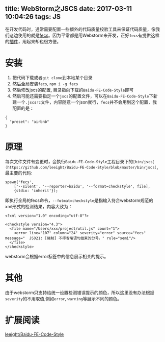 title: WebStorm之JSCS
date: 2017-03-11 10:04:26
tags: JS
---
在开发代码时，通常需要配置一些额外的代码质量校验工具来保证代码质量，像我们这边使用的就是[fecs](http://fecs.baidu.com/)。因为平常都是用Webstorm来开发，正好`fecs`有提供这样的[插件](https://github.com/leeight/Baidu-FE-Code-Style#webstorm)，用起来却也很方便。

<!-- more -->
# 安装
1. 把代码下载或者`git clone`到本地某个目录
2. 然后全局安装`fecs`, `npm i -g fecs`
3. 然后修改jscs的配置, 目录指向下载的`Baidu-FE-Code-Style`即可
4. 然后可能还需要指定一个`jscs`的配置文件，可以在`Baidu-FE-Code-Style`下新建一个`.jscsrc`文件，内容随意一个json就行，`fecs`并不会用到这个配置，我配置的是：
```
{
  "preset": "airbnb"
}
```

# 原理
每次文件文件有变更时，会执行`Baidu-FE-Code-Style`工程目录下的`[bin/jscs](https://github.com/leeight/Baidu-FE-Code-Style/blob/master/bin/jscs)`, 最主要的代码:
```
spawn('fecs',
    ['--silent', '--reporter=baidu', '--format=checkstyle', file],
    {stdio: 'inherit'});
```
即执行全局的fecs命令，`--fotmat=checkstyle`是指输入符合webstorm规范的xml形式的检测结果，内容大致为：
```
<?xml version="1.0" encoding="utf-8"?>

<checkstyle version="4.3">
  <file name="/Users/xxx/project/util.js" count="1">
    <error line="107" column="24" severity="error" source="fecs" message="  JS021: [强制] 不得省略语句结束的分号。" rule="semi"/>
  </file>
</checkstyle>
```
webstorm会根据error标签中的信息展示相关的提示。

# 其他
由于webstorm只支持给统一设置检测错误提示的颜色，所以这里没有办法根据`severity`的不用取值,例如`error`, `warning`等展示不同的颜色。

# 扩展阅读
[leeight/Baidu-FE-Code-Style](https://github.com/leeight/Baidu-FE-Code-Style)
